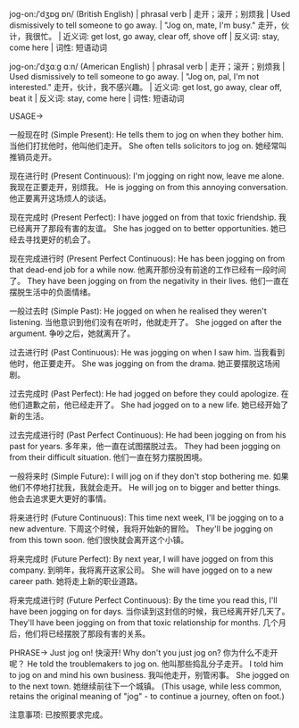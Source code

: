 jog-on:/ˈdʒɒɡ ɒn/ (British English) | phrasal verb | 走开；滚开；别烦我 |  Used dismissively to tell someone to go away.  | "Jog on, mate, I'm busy."  走开，伙计，我很忙。 | 近义词: get lost, go away, clear off, shove off | 反义词: stay, come here | 词性: 短语动词

jog-on:/ˈdʒɑːɡ ɑːn/ (American English) | phrasal verb | 走开；滚开；别烦我 | Used dismissively to tell someone to go away. | "Jog on, pal, I'm not interested." 走开，伙计，我不感兴趣。 | 近义词: get lost, go away, clear off, beat it | 反义词: stay, come here | 词性: 短语动词


USAGE->

一般现在时 (Simple Present):
He tells them to jog on when they bother him. 当他们打扰他时，他叫他们走开。
She often tells solicitors to jog on. 她经常叫推销员走开。

现在进行时 (Present Continuous):
I'm jogging on right now, leave me alone. 我现在正要走开，别烦我。
He is jogging on from this annoying conversation. 他正要离开这场烦人的谈话。

现在完成时 (Present Perfect):
I have jogged on from that toxic friendship. 我已经离开了那段有害的友谊。
She has jogged on to better opportunities. 她已经去寻找更好的机会了。

现在完成进行时 (Present Perfect Continuous):
He has been jogging on from that dead-end job for a while now.  他离开那份没有前途的工作已经有一段时间了。
They have been jogging on from the negativity in their lives. 他们一直在摆脱生活中的负面情绪。

一般过去时 (Simple Past):
He jogged on when he realised they weren't listening. 当他意识到他们没有在听时，他就走开了。
She jogged on after the argument. 争吵之后，她就离开了。

过去进行时 (Past Continuous):
He was jogging on when I saw him. 当我看到他时，他正要走开。
She was jogging on from the drama. 她正要摆脱这场闹剧。

过去完成时 (Past Perfect):
He had jogged on before they could apologize. 在他们道歉之前，他已经走开了。
She had jogged on to a new life. 她已经开始了新的生活。

过去完成进行时 (Past Perfect Continuous):
He had been jogging on from his past for years. 多年来，他一直在试图摆脱过去。
They had been jogging on from their difficult situation. 他们一直在努力摆脱困境。

一般将来时 (Simple Future):
I will jog on if they don't stop bothering me. 如果他们不停地打扰我，我就会走开。
He will jog on to bigger and better things. 他会去追求更大更好的事情。

将来进行时 (Future Continuous):
This time next week, I'll be jogging on to a new adventure.  下周这个时候，我将开始新的冒险。
They'll be jogging on from this town soon. 他们很快就会离开这个小镇。

将来完成时 (Future Perfect):
By next year, I will have jogged on from this company. 到明年，我将离开这家公司。
She will have jogged on to a new career path. 她将走上新的职业道路。

将来完成进行时 (Future Perfect Continuous):
By the time you read this, I'll have been jogging on for days. 当你读到这封信的时候，我已经离开好几天了。
They'll have been jogging on from that toxic relationship for months. 几个月后，他们将已经摆脱了那段有害的关系。



PHRASE->
Just jog on!  快滚开!
Why don't you just jog on? 你为什么不走开呢？
He told the troublemakers to jog on. 他叫那些捣乱分子走开。
I told him to jog on and mind his own business. 我叫他走开，别管闲事。
She jogged on to the next town. 她继续前往下一个城镇。 (This usage, while less common, retains the original meaning of "jog" - to continue a journey, often on foot.)


注意事项:  已按照要求完成。
